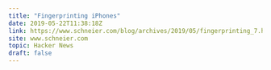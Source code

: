 ```yaml
---
title: "Fingerprinting iPhones"
date: 2019-05-22T11:38:18Z
link: https://www.schneier.com/blog/archives/2019/05/fingerprinting_7.html?utm_medium=RSS&utm_source=hune
site: www.schneier.com
topic: Hacker News
draft: false
---
```

